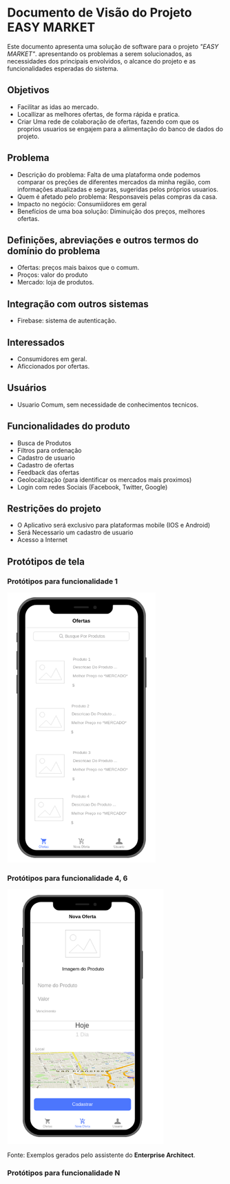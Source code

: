 # Documento de Visão do Projeto EASY MARKET

Este documento apresenta uma solução de software para o projeto *"EASY MARKET"*.
apresentando os problemas a serem solucionados, as necessidades dos principais envolvidos, o alcance do projeto e as funcionalidades 
esperadas do sistema.

## Objetivos

* Facilitar as idas ao mercado.
* Locallizar as melhores ofertas, de forma rápida e pratica.
* Criar Uma rede de colaboração de ofertas, fazendo com que os proprios usuarios se engajem para a alimentação do banco de dados do projeto.

## Problema

* Descrição do problema: Falta de uma plataforma onde podemos comparar os preções de diferentes mercados da minha região, com informações atualizadas e seguras, sugeridas pelos próprios usuarios.
* Quem é afetado pelo problema: Responsaveis pelas compras da casa.
* Impacto no negócio: Consumiidores em geral
* Benefícios de uma boa solução: Diminuição dos preços, melhores ofertas.

## Definições, abreviações e outros termos do domínio do problema

* Ofertas: preços mais baixos que o comum.
* Proços: valor do produto
* Mercado: loja de produtos.

## Integração com outros sistemas

* Firebase: sistema de autenticação.
 
## Interessados

* Consumidores em geral.
* Aficcionados por ofertas.


## Usuários

* Usuario Comum, sem necessidade de conhecimentos tecnicos.

## Funcionalidades do produto

* Busca de Produtos
* Filtros para ordenação
* Cadastro de usuario
* Cadastro de ofertas
* Feedback das ofertas
* Geolocalização (para identificar os mercados mais proximos)
* Login com redes Sociais (Facebook, Twitter, Google)


## Restrições do projeto

* O Aplicativo será exclusivo para plataformas mobile (IOS e Android)
* Será Necessario um cadastro de usuario
* Acesso a Internet

## Protótipos de tela

### Protótipos para funcionalidade 1

![](proto1.png)


### Protótipos para funcionalidade 4, 6

![](proto2.png)

Fonte: Exemplos gerados pelo assistente do **Enterprise Architect**.

### Protótipos para funcionalidade N
